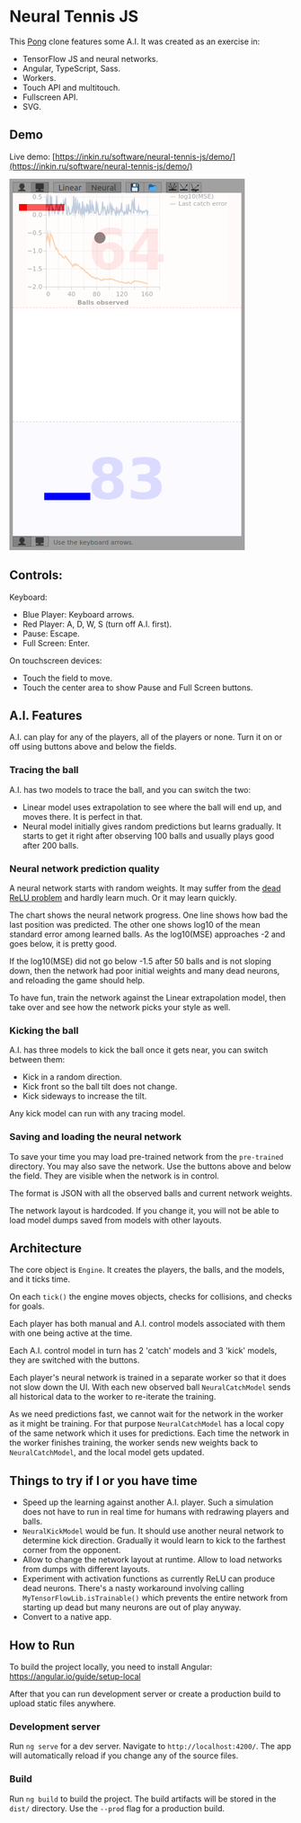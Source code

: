 # Neural Tennis JS

This [Pong](https://en.wikipedia.org/wiki/Pong) clone features some A.I. It was created as an exercise in:
- TensorFlow JS and neural networks.
- Angular, TypeScript, Sass.
- Workers.
- Touch API and multitouch.
- Fullscreen API.
- SVG.

## Demo
Live demo: [https://inkin.ru/software/neural-tennis-js/demo/](https://inkin.ru/software/neural-tennis-js/demo/)

![Screenshot](screen1.png)

## Controls:
Keyboard:
- Blue Player: Keyboard arrows.
- Red Player: A, D, W, S (turn off A.I. first).
- Pause: Escape.
- Full Screen: Enter.

On touchscreen devices:
- Touch the field to move.
- Touch the center area to show Pause and Full Screen buttons.

## A.I. Features

A.I. can play for any of the players, all of the players or none.
Turn it on or off using buttons above and below the fields.

### Tracing the ball

A.I. has two models to trace the ball, and you can switch the two:
- Linear model uses extrapolation to see where the ball will end up, and moves there. It is perfect in that.
- Neural model initially gives random predictions but learns gradually. It starts to get it right after observing 100 balls and usually plays good after 200 balls.

### Neural network prediction quality

A neural network starts with random weights. It may suffer from the [dead ReLU problem](https://datascience.stackexchange.com/questions/5706/what-is-the-dying-relu-problem-in-neural-networks) and hardly learn much. Or it may learn quickly.

The chart shows the neural network progress. One line shows how bad the last position was predicted. The other one shows log10 of the mean standard error among learned balls. As the log10(MSE) approaches -2 and goes below, it is pretty good.

If the log10(MSE) did not go below -1.5 after 50 balls and is not sloping down, then the network had poor initial weights and many dead neurons, and reloading the game should help.

To have fun, train the network against the Linear extrapolation model, then take over and see how the network picks your style as well.

### Kicking the ball

A.I. has three models to kick the ball once it gets near, you can switch between them:
- Kick in a random direction.
- Kick front so the ball tilt does not change.
- Kick sideways to increase the tilt.

Any kick model can run with any tracing model.

### Saving and loading the neural network

To save your time you may load pre-trained network from the `pre-trained` directory. You may also save the network. Use the buttons above and below the field. They are visible when the network is in control.

The format is JSON with all the observed balls and current network weights.

The network layout is hardcoded. If you change it, you will not be able to load model dumps saved from models with other layouts.

## Architecture

The core object is `Engine`. It creates the players, the balls, and the models, and it ticks time.

On each `tick()` the engine moves objects, checks for collisions, and checks for goals.

Each player has both manual and A.I. control models associated with them with one being active at the time.

Each A.I. control model in turn has 2 'catch' models and 3 'kick' models, they are switched with the buttons.

Each player's neural network is trained in a separate worker so that it does not slow down the UI. With each new observed ball `NeuralCatchModel` sends all historical data to the worker to re-iterate the training.

As we need predictions fast, we cannot wait for the network in the worker as it might be training. For that purpose `NeuralCatchModel` has a local copy of the same network which it uses for predictions. Each time the network in the worker finishes training, the worker sends new weights back to `NeuralCatchModel`, and the local model gets updated.

## Things to try if I or you have time

- Speed up the learning against another A.I. player. Such a simulation does not have to run in real time for humans with redrawing players and balls.
- `NeuralKickModel` would be fun. It should use another neural network to determine kick direction. Gradually it would learn to kick to the farthest corner from the opponent.
- Allow to change the network layout at runtime. Allow to load networks from dumps with different layouts.
- Experiment with activation functions as currently ReLU can produce dead neurons. There's a nasty workaround involving calling `MyTensorFlowLib.isTrainable()` which prevents the entire network from starting up dead but many neurons are out of play anyway.
- Convert to a native app.

## How to Run

To build the project locally, you need to install Angular: https://angular.io/guide/setup-local

After that you can run development server or create a production build to upload static files anywhere. 

### Development server

Run `ng serve` for a dev server. Navigate to `http://localhost:4200/`. The app will automatically reload if you change any of the source files.

### Build

Run `ng build` to build the project. The build artifacts will be stored in the `dist/` directory. Use the `--prod` flag for a production build.
